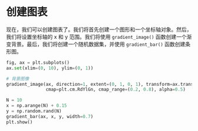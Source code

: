 # 创建图表

现在，我们可以创建图表了。我们将首先创建一个图形和一个坐标轴对象。然后，我们将设置坐标轴的 x 和 y 范围。我们将使用 `gradient_image()` 函数创建一个渐变背景。最后，我们将创建一个随机数据集，并使用 `gradient_bar()` 函数创建条形图。

```python
fig, ax = plt.subplots()
ax.set(xlim=(0, 10), ylim=(0, 1))

# 背景图像
gradient_image(ax, direction=1, extent=(0, 1, 0, 1), transform=ax.transAxes,
               cmap=plt.cm.RdYlGn, cmap_range=(0.2, 0.8), alpha=0.5)

N = 10
x = np.arange(N) + 0.15
y = np.random.rand(N)
gradient_bar(ax, x, y, width=0.7)
plt.show()
```
